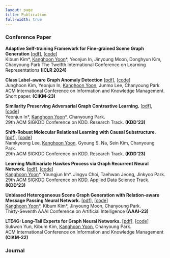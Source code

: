 ```yaml
---
layout: page
title: Publication
full-width: true
---
```


### Conference Paper

**Adaptive Self-training Framework for Fine-grained Scene Graph Generation** [[pdf]()], [[code]()]  
Kibum Kim\*, <ins>Kanghoon Yoon</ins>\*, Yeonjun In, Jinyoung Moon, Donghyun Kim, Chanyoung Park
The Twelfth International Conference on Learning Representations **(ICLR 2024)** 

**Class Label-aware Graph Anomaly Detection** [[pdf]()], [[code]()]  
Junghoon Kim, Yeonjun In, <ins>Kanghoon Yoon</ins>, Junmo Lee, Chanyoung Park  
ACM International Conference on Information and Knowledge Management. Short paper. **(CIKM-23)** 

**Similarity Preserving Adversarial Graph Contrastive Learning.**  [[pdf](https://dl.acm.org/doi/10.1145/3580305.3599503)], [[code](https://github.com/yeonjun-in/torch-SP-AGCL)]  
Yeonjun In\*, <ins>Kanghoon Yoon</ins>\*, Chanyoung Park.  
29th ACM SIGKDD Conference on KDD. Research Track. **(KDD'23)**

**Shift-Robust Molecular Relational Learning with Causal Substructure.**  [[pdf](https://dl.acm.org/doi/abs/10.1145/3580305.3599437)], [[code](https://github.com/Namkyeong/CMRL)]  
Namkyeong Lee, <ins>Kanghoon Yoon</ins>, Gyoung S. Na, Sein Kim, Chanyoung Park.  
29th ACM SIGKDD Conference on KDD. Research Track. **(KDD'23)**

**Learning Multivariate Hawkes Process via Graph Recurrent Neural Network.**  [[pdf](https://dl.acm.org/doi/10.1145/3580305.3599857)], [[code](https://github.com/im0j/GRTPP)]  
<ins>Kanghoon Yoon</ins>\*. Youngjun Im\*. Jingyu Choi, Taehwan Jeong, Jinkyoo Park.   
29th ACM SIGKDD Conference on KDD. Applied Data Science Track. **(KDD'23)**

**Unbiased Heterogeneous Scene Graph Generation with Relation-aware Message Passing Neural Network.**  [[pdf](https://arxiv.org/abs/2212.00443)], [[code](https://github.com/KanghoonYoon/hetsgg-torch)]  
<ins>Kanghoon Yoon</ins>\*, Kibum Kim\*, Jinyoung Moon, Chanyoung Park.  
Thirty-Seventh AAAI Conference on Artificial Intelligence **(AAAI-23)**  

**LTE4G: Long-Tail Experts for Graph Neural Networks.**  [[pdf](https://dl.acm.org/doi/abs/10.1145/3511808.3557381)], [[code](https://github.com/SukwonYun/LTE4G)]  
Sukwon Yun, Kibum Kim, <ins>Kanghoon Yoon</ins>, Chanyoung Park.  
ACM International Conference on Information and Knowledge Management **(CIKM-22)**

### Journal
